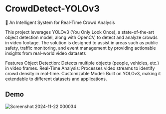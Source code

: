 # CrowdDetect-YOLOv3

🚀 An Intelligent System for Real-Time Crowd Analysis

This project leverages YOLOv3 (You Only Look Once), a state-of-the-art object detection model, along with OpenCV, to detect and analyze crowds in video footage. The solution is designed to assist in areas such as public safety, traffic monitoring, and event management by providing actionable insights from real-world video datasets


Features
Object Detection: Detects multiple objects (people, vehicles, etc.) in video frames.
Real-Time Analysis: Processes video streams to identify crowd density in real-time.
Customizable Model: Built on YOLOv3, making it extendable to different datasets and applications.
## Demo

![Screenshot 2024-11-22 000034](https://github.com/user-attachments/assets/a44f0282-21c6-4ecd-bbd3-5a901ff8dba5)


